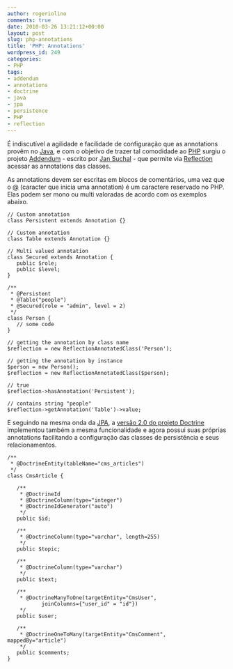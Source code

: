 ```yaml
---
author: rogeriolino
comments: true
date: 2010-03-26 13:21:12+00:00
layout: post
slug: php-annotations
title: 'PHP: Annotations'
wordpress_id: 249
categories:
- PHP
tags:
- addendum
- annotations
- doctrine
- java
- jpa
- persistence
- PHP
- reflection
---
```


É indiscutível a agilidade e facilidade de configuração que as annotations provêm no [Java](http://java.sun.com/), e com o objetivo de trazer tal comodidade ao [PHP](http://php.net) surgiu o projeto [Addendum](http://code.google.com/p/addendum/) - escrito por [Jan Suchal](http://jsmf.net/) - que permite via [Reflection](http://en.wikipedia.org/wiki/Reflection_(computer_science)) acessar as annotations das classes.

As annotations devem ser escritas em blocos de comentários, uma vez que o [@](http://thesmithfam.org/blog/2006/05/07/php-the-operator/) (caracter que inicia uma annotation) é um caractere reservado no PHP. Elas podem ser mono ou multi valoradas de acordo com os exemplos abaixo.


    
    
    
    // Custom annotation
    class Persistent extends Annotation {}
    
    // Custom annotation
    class Table extends Annotation {}
    
    // Multi valued annotation
    class Secured extends Annotation {
       public $role;
       public $level;
    }
    
    /** 
     * @Persistent 
     * @Table("people")
     * @Secured(role = "admin", level = 2)
     */
    class Person {
       // some code
    }
    
    // getting the annotation by class name
    $reflection = new ReflectionAnnotatedClass('Person');
    
    // getting the annotation by instance
    $person = new Person();
    $reflection = new ReflectionAnnotatedClass($person);
    
    // true
    $reflection->hasAnnotation('Persistent'); 
    
    // contains string "people"
    $reflection->getAnnotation('Table')->value; 
    
    



E seguindo na mesma onda da [JPA](http://java.sun.com/javaee/technologies/persistence.jsp), a [versão 2.0 do projeto Doctrine](http://www.doctrine-project.org/blog/php-5-3-and-doctrine-2-0-teaser) implementou também a mesma funcionalidade e agora possui suas próprias annotations facilitando a configuração das classes de persistência e seus relacionamentos.


    
    
    
    /**
     * @DoctrineEntity(tableName="cms_articles")
     */
    class CmsArticle {
    
       /**
        * @DoctrineId
        * @DoctrineColumn(type="integer")
        * @DoctrineIdGenerator("auto")
        */
       public $id;
    
       /**
        * @DoctrineColumn(type="varchar", length=255)
        */
       public $topic;
    
       /**
        * @DoctrineColumn(type="varchar")
        */
       public $text;
    
       /**
        * @DoctrineManyToOne(targetEntity="CmsUser",
               joinColumns={"user_id" = "id"})
        */
       public $user;
    
       /**
        * @DoctrineOneToMany(targetEntity="CmsComment", mappedBy="article")
        */
       public $comments;
    }
    




